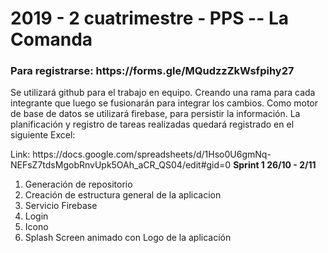 <h1>
2019 - 2 cuatrimestre - PPS -- La Comanda
</h1>

<h3>
Para registrarse: https://forms.gle/MQudzzZkWsfpihy27
</h3>
<p>
Se utilizará github para el trabajo en equipo. Creando una rama para cada integrante que luego se fusionarán para integrar los cambios.
Como motor de base de datos se utilizará firebase, para persistir la información.
La planificación y registro de tareas realizadas quedará registrado en el siguiente Excel:
</p>
Link: https://docs.google.com/spreadsheets/d/1Hso0U6gmNq-NEFsZ7tdsMgobRnvUpk5OAh_aCR_QS04/edit#gid=0
<b>
Sprint 1 26/10 - 2/11
</b>
<ol>
  <li>Generación de repositorio</li>
  <li>Creación de estructura general de la aplicacion</li>
  <li>Servicio Firebase</li>
  <li>Login</li>
  <li>Icono</li>
  <li>Splash Screen animado con Logo de la aplicación</li>
</ol>

